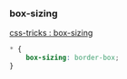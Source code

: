 ### **box-sizing**
[css-tricks : box-sizing](https://css-tricks.com/box-sizing/)
```css
* {
    box-sizing: border-box;
}
```